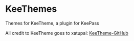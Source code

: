 
# KeeThemes

Themes for KeeTheme, a plugin for KeePass  

All credit to KeeTheme goes to xatupal: [KeeTheme-GitHub](https://github.com/xatupal/KeeTheme)  
